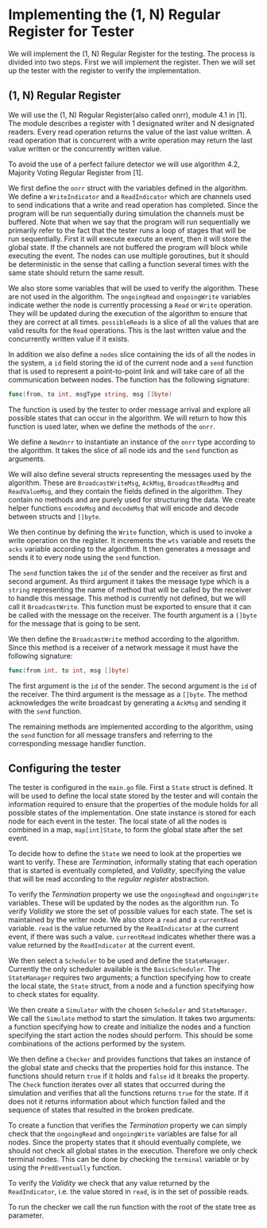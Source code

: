 # Implementing the (1, N) Regular Register for Tester

We will implement the (1, N) Regular Register for the testing. The process is divided into two steps. First we will implement the register. Then we will set up the tester with the register to verify the implementation.

## (1, N) Regular Register

We will use the (1, N) Regular Register(also called onrr), module 4.1 in [1]. The module describes a register with 1 designated writer and N designated readers. Every read operation returns the value of the last value written. A read operation that is concurrent with a write operation may return the last value written or the concurrently written value. 

To avoid the use of a perfect failure detector we will use algorithm 4.2, Majority Voting Regular Register from [1]. 

We first define the `onrr` struct with the variables defined in the algorithm. We define a `WriteIndicator` and a `ReadIndicator` which are channels used to send indications that a write and read operation has completed. Since the program will be run sequentially during simulation the channels must be buffered. Note that when we say that the program will run sequentially we primarily refer to the fact that the tester runs a loop of stages that will be run sequentially. First it will execute execute an event, then it will store the global state. If the channels are not buffered the program will block while executing the event. The nodes can use multiple goroutines, but it should be deterministic in the sense that calling a function several times with the same state should return the same result. 

We also store some variables that will be used to verify the algorithm. These are not used in the algorithm. The `ongoingRead` and `ongoingWrite` variables indicate wether the node is currently processing a `Read` or `Write` operation. They will be updated during the execution of the algorithm to ensure that they are correct at all times. `possibleReads` is a slice of all the values that are valid results for the `Read` operations. This is the last written value and the concurrently written value if it exists. 

In addition we also define a `nodes` slice containing the ids of all the nodes in the system, a `id` field storing the id of the current node and a `send` function that is used to represent a point-to-point link and will take care of all the communication between nodes. The function has the following signature: 

```go
func(from, to int, msgType string, msg []byte)
```

The function is used by the tester to order message arrival and explore all possible states that can occur in the algorithm. We will return to how this function is used later, when we define the methods of the `onrr`. 

We define a `NewOnrr` to instantiate an instance of the `onrr` type according to the algorithm. It takes the slice of all node ids and the `send` function as arguments. 

We will also define several structs representing the messages used by the algorithm. These are `BroadcastWriteMsg`, `AckMsg`, `BroadcastReadMsg` and `ReadValueMsg`, and they contain the fields defined in the algorithm. They contain no methods and are purely used for structuring the data. We create helper functions `encodeMsg` and `decodeMsg` that will encode and decode between structs and `[]byte`.

We then continue by defining the `Write` function, which is used to invoke a write operation on the register. It increments the `wts` variable and resets the `acks` variable according to the algorithm. It then generates a message and sends it to every node using the `send` function. 

The `send` function takes the `id` of the sender and the receiver as first and second argument. As third argument it takes the message type which is a `string` representing the name of method that will be called by the receiver to handle this message. This method is currently not defined, but we will call it `BroadcastWrite`. This function must be exported to ensure that it can be called with the message on the receiver. The fourth argument is a `[]byte` for the message that is going to be sent. 

We then define the `BroadcastWrite` method according to the algorithm. Since this method is a receiver of a network message it must have the following signature:

```go
func(from int, to int, msg []byte)
```

The first argument is the `id` of the sender. The second argument is the `id` of the receiver. The third argument is the message as a `[]byte`. The method acknowledges the write broadcast by generating a `AckMsg` and sending it with the `send` function. 

The remaining methods are implemented according to the algorithm, using the `send` function for all message transfers and referring to the corresponding message handler function. 

## Configuring the tester

The tester is configured in the `main.go` file. First a `State` struct is defined. It will be used to define the local state stored by the tester and will contain the information required to ensure that the properties of the module holds for all possible states of the implementation. One state instance is stored for each node for each event in the tester. The local state of all the nodes is combined in a map, `map[int]State`, to form the global state after the set event. 

To decide how to define the `State` we need to look at the properties we want to verify. These are *Termination*, informally stating that each operation that is started is eventually completed, and *Validity*, specifying the value that will be read according to the *regular register* abstraction. 

To verify the *Termination* property we use the `ongoingRead` and `ongoingWrite` variables. These will be updated by the nodes as the algorithm run. To verify *Validity* we store the set of possible values for each state. The set is maintained by the writer node. We also store a `read` and a `currentRead` variable. `read` is the value returned by the `ReadIndicator` at the current event, if there was such a value. `currentRead` indicates whether there was a value returned by the `ReadIndicator` at the current event. 

We then select a `Scheduler` to be used and define the `StateManager`. Currently the only scheduler available is the `BasicScheduler`. The `StateManager` requires two arguments; a function specifying how to create the local state, the `State` struct, from a node and a function specifying how to check states for equality. 

We then create a `Simulator` with the chosen `Scheduler` and `StateManager`. We call the `Simulate` method to start the simulation. It takes two arguments: a function specifying how to create and initialize the nodes and a function specifying the start action the nodes should perform. This should be some combinations of the actions performed by the system. 

We then define a `Checker` and provides functions that takes an instance of the global state and checks that the properties hold for this instance. The functions should return `true` if it holds and `false` id it breaks the property. The `Check` function iterates over all states that occurred during the simulation and verifies that all the functions returns `true` for the state. If it does not it returns information about which function failed and the sequence of states that resulted in the broken predicate. 


<!-- What functions do we use to verify the properties ??? -->
To create a function that verifies the *Termination* property we can simply check that the `ongoingRead` and `ongoingWrite` variables are false for all nodes. Since the property states that it should eventually complete, we should not check all global states in the execution. Therefore we only check terminal nodes. This can be done by checking the `terminal` variable or by using the `PredEventually` function.

To verify the *Validity* we check that any value returned by the `ReadIndicator`, i.e. the value stored in `read`, is in the set of possible reads. 

To run the checker we call the run function with the root of the state tree as parameter. 


<!-- 
Notes:
    - hard to define predicates. In particular it is hard to check the returned values in the moment they where returned. Found a solution where we check the channel in the getLocalState function. Requires the channel to be buffered (or for it to be filled in a goroutine i suppose, but that might be weird)

    - All functions must run to completion. Since functions are executed sequentially with the simulator, if it for some reason stop to wait for some input from the simulator, e.g. waiting for the simulator to empty or fill a channel, the program will freeze. To solve this we might move the program into its own goroutine and use an indicator to let the simulator know when the program is waiting and when it is running.

    - can not specify multiple start functions and ensure that all orders of them are tried. Requires that the user think more about how the start functions work. Could be solved by creating an event for function calls

    - Tedious to convert messages into `[]byte` before sending it. Could do it automatically using glob. Could be harder to do the decoding, but we might be able to use reflection to find the expected type and use that. 

    - Tedious to manually assign the msgType for a message, i.e. the function that will be called when receiving the message. Unknown how to solve this. The message type that is used could be named after the function that will be called. I.e. If you want to call a method that is named "AckWrite" you send an "AckWrite" message to the node.

    - Output from the checker is not that useful in identifying what happened. We should also create a way to export and import the states tree so that we dont have to run the simulation every time we want to run the checker. Can be done by implementing a NewickRead function

    - Could also generate a utility function for broadcasts, but it is not a big issue

 -->